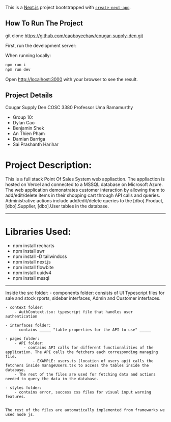 This is a [Next.js](https://nextjs.org/) project bootstrapped with [`create-next-app`](https://github.com/vercel/next.js/tree/canary/packages/create-next-app).

## How To Run The Project

git clone https://github.com/caoboyeehaw/cougar-supply-den.git

First, run the development server:

When running locally:
```bash
npm run i
npm run dev
```

Open [http://localhost:3000](http://localhost:3000) with your browser to see the result.


## Project Details
Cougar Supply Den
COSC 3380 
Professor Uma Ramamurthy

- Group 10:
- Dylan Cao
- Benjamin Shek
- An Thien Pham
- Damian Barriga
- Sai Prashanth Harihar

# Project Description:
This is a full stack Point Of Sales System web appliaction. The appliaction is 
hosted on Vercel and connected to a MSSQL database on Microsoft Azure. The web 
application demonstrates customer interaction by allowing them to add/edit/delete
items in their shopping cart through API calls and queries. Administrative actions 
include add/edit/delete queries to the [dbo].Product, [dbo].Supplier, [dbo].User
tables in the database.

----------------------------------------------------------------------------------

# Libraries Used:
- npm install recharts
- npm install swr
- npm install -D tailwindcss
- npm install next.js
- npm install flowbite
- npm install uuidv4
- npm install mssql

----------------------------------------------------------------------------------

Inside the src folder:
    - components folder: consists of UI Typescript files for sale and stock rports,
        sidebar interfaces, Admin and Customer interfaces.

    - context folder:
        - AuthContext.tsx: typescript file that handles user authentication

    - interfaces folder:
        - contains _____ "table properties for the API to use" _____

    - pages folder:
        - API folder: 
            - contains API calls for different functionalities of the application. The API calls the fetchers each corresponding managing file.
                - EXAMPLE: users.ts (location of users api) calls the fetchers inside manageUsers.tsx to access the tables inside the database.
        - The rest of the files are used for fetching data and actions needed to query the data in the database.

    - styles folder:
        - contains error, success css files for visual input warning features.


    The rest of the files are automatically implemented from frameworks we used node js.
